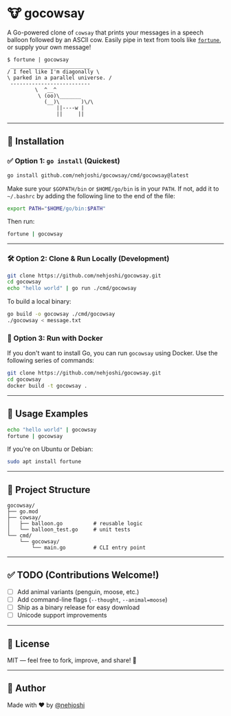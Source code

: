 # 🐮 gocowsay

A Go-powered clone of `cowsay` that prints your messages in a speech balloon followed by an ASCII cow. Easily pipe in text from tools like [`fortune`](https://man7.org/linux/man-pages/man6/fortune.6.html), or supply your own message!

```
$ fortune | gocowsay
 __________________________
/ I feel like I'm diagonally \
\ parked in a parallel universe. /
 --------------------------
         \  ^__^
          \ (oo)\_______
            (__)\       )\/\
                ||----w |
                ||     ||
```

---

## 🚀 Installation

### ✅ Option 1: `go install` (Quickest)

```bash
go install github.com/nehjoshi/gocowsay/cmd/gocowsay@latest
```

Make sure your `$GOPATH/bin` or `$HOME/go/bin` is in your `PATH`. If not, add it to `~/.bashrc` by adding the following line to the end of the file:

```bash
export PATH="$HOME/go/bin:$PATH"
```

Then run:

```bash
fortune | gocowsay
```

---

### 🛠️ Option 2: Clone & Run Locally (Development)

```bash
git clone https://github.com/nehjoshi/gocowsay.git
cd gocowsay
echo "hello world" | go run ./cmd/gocowsay
```

To build a local binary:

```bash
go build -o gocowsay ./cmd/gocowsay
./gocowsay < message.txt
```

### 🐳 Option 3: Run with Docker

If you don't want to install Go, you can run `gocowsay` using Docker. Use the following series of commands:

```bash
git clone https://github.com/nehjoshi/gocowsay.git
cd gocowsay
docker build -t gocowsay .
```

---

## 🐧 Usage Examples

```bash
echo "hello world" | gocowsay
fortune | gocowsay
```

If you're on Ubuntu or Debian:

```bash
sudo apt install fortune
```

---

## 🧩 Project Structure

```
gocowsay/
├── go.mod
├── cowsay/
│   ├── balloon.go          # reusable logic
│   └── balloon_test.go     # unit tests
└── cmd/
    └── gocowsay/
        └── main.go         # CLI entry point
```

---

## ✅ TODO (Contributions Welcome!)

- [ ] Add animal variants (penguin, moose, etc.)
- [ ] Add command-line flags (`--thought`, `--animal=moose`)
- [ ] Ship as a binary release for easy download
- [ ] Unicode support improvements

---

## 📜 License

MIT — feel free to fork, improve, and share! 🚀

---

## 👤 Author

Made with ❤️ by [@nehjoshi](https://github.com/nehjoshi)
